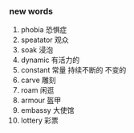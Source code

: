 ### new words

1. phobia 恐惧症
2. speatator 观众
3. soak 浸泡
4. dynamic 有活力的
5. constant 常量 持续不断的 不变的
6. carve 雕刻
7. roam 闲逛
8. armour 盔甲
9. embassy 大使馆
10. lottery 彩票
